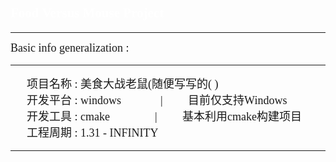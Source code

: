 
## <font face="微软雅黑" color=white>Food Versus Mouse Project</font>

-------------------------
<font face="微软雅黑" size=4>Basic info generalization :</font>
<table><tr><td>
<font face="楷体" size=4>
    <pre>
    项目名称 : 美食大战老鼠(随便写写的( )
    开发平台 : windows              |         目前仅支持Windows                        
    开发工具 : cmake                |         基本利用cmake构建项目
    工程周期 : 1.31 - INFINITY
</font></table></tr></td>
